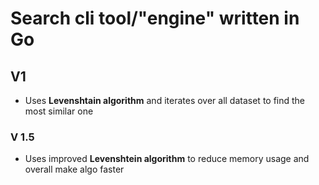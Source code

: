 # Search cli tool/"engine" written in Go

## V1
- Uses **Levenshtain algorithm** and iterates over all dataset to find the most similar one

### V 1.5
- Uses improved **Levenshtein algorithm** to reduce memory usage and overall make algo faster

